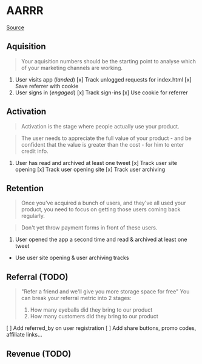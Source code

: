 # AARRR

[Source](http://blog.trak.io/growth-hacking-like-a-pirate-a-beginners-guide-to-pirate-metrics/)

## Aquisition

> Your aquisition numbers should be the starting point to analyse
> which of your marketing channels are working.

1. User visits app (*landed*)
  [x] Track unlogged requests for index.html
    [x] Save referrer with cookie
2. User signs in (*engaged*)
  [x] Track sign-ins
   [x] Use cookie for referrer

## Activation

> Activation is the stage where people actually use your product.

> The user needs to appreciate the full value of your product -
> and be confident that the value is greater than the cost -
> for him to enter credit info.

1. User has read and archived at least one tweet
 [x] Track user site opening
 [x] Track user opening site
 [x] Track user archiving


## Retention

> Once you've acquired a bunch of users, and they've all used
> your product, you need to focus on getting those users coming
> back regularly.

> Don't yet throw payment forms in front of these users.

1. User opened the app a second time and read & archived at least one tweet
 - Use user site opening & user archiving tracks

## Referral (TODO)

> "Refer a friend and we'll give you more storage space for free"
> You can break your referral metric into 2 stages:
> 1. How many eyeballs did they bring to our product
> 2. How many customers did they bring to our product

[ ] Add referred_by on user registration
[ ] Add share buttons, promo codes, affiliate links...

## Revenue (TODO)
